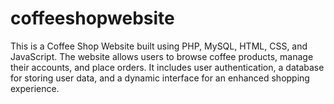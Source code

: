 # coffeeshopwebsite
This is a Coffee Shop Website built using PHP, MySQL, HTML, CSS, and JavaScript. The website allows users to browse coffee products, manage their accounts, and place orders. It includes user authentication, a database for storing user data, and a dynamic interface for an enhanced shopping experience.
